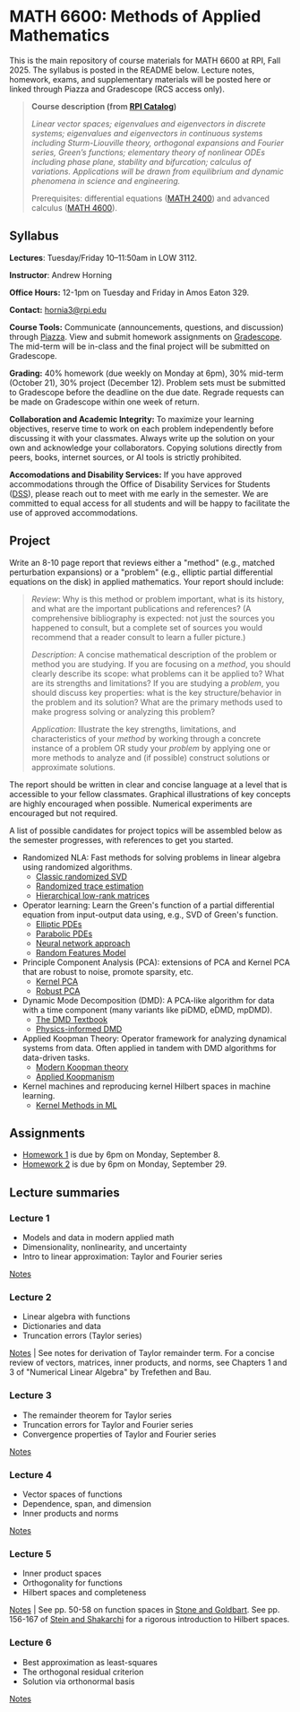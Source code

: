 # MATH 6600: Methods of Applied Mathematics

This is the main repository of course materials for MATH 6600 at RPI, Fall 2025. The syllabus is posted in the README below. Lecture notes, homework, exams, and supplementary materials will be posted here or linked through Piazza and Gradescope (RCS access only).

> **Course description (from [RPI Catalog](https://catalog.rpi.edu/preview_course_nopop.php?catoid=11&coid=18982))**
>
> _Linear vector spaces; eigenvalues and eigenvectors in discrete systems; eigenvalues and eigenvectors in continuous systems including Sturm-Liouville theory, orthogonal expansions and Fourier series, Green’s functions; elementary theory of nonlinear ODEs including phase plane, stability and bifurcation; calculus of variations. Applications will be drawn from equilibrium and dynamic phenomena in science and engineering._
>
> Prerequisites: differential equations ([MATH 2400](https://catalog.rpi.edu/preview_course_nopop.php?catoid=10&coid=17197)) and advanced calculus ([MATH 4600](https://catalog.rpi.edu/preview_course_nopop.php?catoid=24&coid=52217)).


## Syllabus

**Lectures**: Tuesday/Friday 10–11:50am in LOW 3112.

**Instructor**: Andrew Horning

**Office Hours:** 12-1pm on Tuesday and Friday in Amos Eaton 329. 

**Contact:** hornia3@rpi.edu

**Course Tools:** Communicate (announcements, questions, and discussion) through [Piazza](https://piazza.com/). View and submit homework assignments on [Gradescope](https://www.gradescope.com/). The mid-term will be in-class and the final project will be submitted on Gradescope.

**Grading:** 40% homework (due weekly on Monday at 6pm), 30% mid-term (October 21), 30% project (December 12). Problem sets must be submitted to Gradescope before the deadline on the due date. Regrade requests can be made on Gradescope within one week of return.

**Collaboration and Academic Integrity:** To maximize your learning objectives, reserve time to work on each problem independently before discussing it with your classmates. Always write up the solution on your own and acknowledge your collaborators. Copying solutions directly from peers, books, internet sources, or AI tools is strictly prohibited.

**Accomodations and Disability Services:** If you have approved accommodations through the Office of Disability Services for Students ([DSS](https://studenthealth.rpi.edu/list-services/disability-student-services)), please reach out to meet with me early in the semester. We are committed to equal access for all students and will be happy to facilitate the use of approved accommodations. 

## Project

Write an 8-10 page report that reviews either a "method" (e.g., matched perturbation expansions) or a "problem" (e.g., elliptic partial differential equations on the disk) in applied mathematics. Your report should include:
>
> *Review*: Why is this method or problem important, what is its history, and what are
the important publications and references? (A comprehensive bibliography is
expected: not just the sources you happened to consult, but a complete set of
sources you would recommend that a reader consult to learn a fuller picture.)
>
> *Description*: A concise mathematical description of the problem or method you are studying. If you are focusing on a *method*, you should clearly describe its scope: what problems can it be applied to? What are its strengths and limitations? If you are studying a *problem*, you should discuss key properties: what is the key structure/behavior in the problem and its solution? What are the primary methods used to make progress solving or analyzing this problem?
> 
> *Application*: Illustrate the key strengths, limitations, and characteristics of your *method* by working through a concrete instance of a problem OR study your *problem* by applying one or more methods to analyze and (if possible) construct solutions or approximate solutions.
>
The report should be written in clear and concise language at a level that is accessible to your fellow classmates. Graphical illustrations of key concepts are highly encouraged when possible. Numerical experiments are encouraged but not required. 

A list of possible candidates for project topics will be assembled below as the semester progresses, with references to get you started.
* Randomized NLA: Fast methods for solving problems in linear algebra using randomized algorithms.
    - [Classic randomized SVD](https://arxiv.org/abs/0909.4061)
    - [Randomized trace estimation](https://arxiv.org/abs/2010.09649)
    - [Hierarchical low-rank matrices](https://arxiv.org/abs/1001.0149)
* Operator learning: Learn the Green's function of a partial differential equation from input-output data using, e.g., SVD of Green's function.
    - [Elliptic PDEs](https://arxiv.org/abs/2102.00491)
    - [Parabolic PDEs](https://arxiv.org/abs/2204.12789)
    - [Neural network approach](https://arxiv.org/abs/2210.16016)
    - [Random Features Model](https://arxiv.org/abs/2005.10224)
* Principle Component Analysis (PCA): extensions of PCA and Kernel PCA that are robust to noise, promote sparsity, etc.
    - [Kernel PCA](https://ieeexplore.ieee.org/abstract/document/6790375)
    - [Robust PCA](https://arxiv.org/abs/0912.3599)
* Dynamic Mode Decomposition (DMD): A PCA-like algorithm for data with a time component (many variants like piDMD, eDMD, mpDMD).
    - [The DMD Textbook](https://epubs.siam.org/doi/book/10.1137/1.9781611974508)
    - [Physics-informed DMD](https://arxiv.org/abs/2112.04307)
* Applied Koopman Theory: Operator framework for analyzing dynamical systems from data. Often applied in tandem with DMD algorithms for data-driven tasks.
    - [Modern Koopman theory](https://arxiv.org/abs/2102.12086)
    - [Applied Koopmanism](https://arxiv.org/abs/1206.3164)
* Kernel machines and reproducing kernel Hilbert spaces in machine learning.
    - [Kernel Methods in ML](https://arxiv.org/abs/math/0701907)



## Assignments

- [Homework 1](hw/) is due by 6pm on Monday, September 8. 
- [Homework 2](hw/) is due by 6pm on Monday, September 29.
  
## Lecture summaries

### Lecture 1

- Models and data in modern applied math
- Dimensionality, nonlinearity, and uncertainty
- Intro to linear approximation: Taylor and Fourier series

[Notes](notes/lecture01.pdf)

### Lecture 2

- Linear algebra with functions
- Dictionaries and data
- Truncation errors (Taylor series)

[Notes](notes/lecture02.pdf) | See notes for derivation of Taylor remainder term. For a concise review of vectors, matrices, inner products, and norms, see Chapters 1 and 3 of "Numerical Linear Algebra" by Trefethen and Bau.

### Lecture 3

- The remainder theorem for Taylor series
- Truncation errors for Taylor and Fourier series
- Convergence properties of Taylor and Fourier series

[Notes](notes/lecture03.pdf)

### Lecture 4

- Vector spaces of functions
- Dependence, span, and dimension
- Inner products and norms

[Notes](notes/lecture04.pdf)

### Lecture 5

- Inner product spaces
- Orthogonality for functions
- Hilbert spaces and completeness

[Notes](notes/lecture05.pdf) | See pp. 50-58 on function spaces in [Stone and Goldbart](https://lms.rpi.edu/ultra/courses/_23740_1/cl/outline). See pp. 156-167 of [Stein and Shakarchi](https://lms.rpi.edu/ultra/courses/_23740_1/cl/outline) for a rigorous introduction to Hilbert spaces.

### Lecture 6

- Best approximation as least-squares
- The orthogonal residual criterion
- Solution via orthonormal basis

[Notes](notes/lecture06.pdf)
